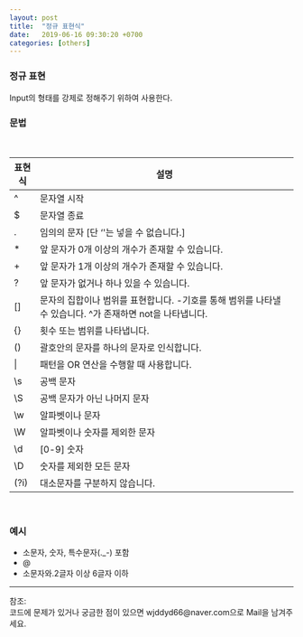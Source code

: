 ```yaml
---
layout: post
title:  "정규 표현식"
date:   2019-06-16 09:30:20 +0700
categories: [others]
---
```


###  정규 표현
Input의 형태를 강제로 정해주기 위하여 사용한다.  

###  문법
<link rel = "stylesheet" href ="/static/css/bootstrap.min.css">
<br>

<table class = "table">
  <thead>
    <tr>
      <th width="30">표현 식</th>
      <th>설명</th>
    </tr>
  </thead>
  <tbody>
    <tr>
      <td>^</td>
      <td>문자열 시작</td>
    </tr>
    <tr>
      <td>$</td>
      <td>문자열 종료</td>
    </tr>
    <tr>
      <td>.</td>
      <td>임의의 문자 [단 ‘'는 넣을 수 없습니다.]</td>
    </tr>
    <tr>
      <td>*</td>
      <td>앞 문자가 0개 이상의 개수가 존재할 수 있습니다.</td>
    </tr>
    <tr>
      <td>+</td>
      <td>앞 문자가 1개 이상의 개수가 존재할 수 있습니다.</td>
    </tr>
    <tr>
      <td>?</td>
      <td>앞 문자가 없거나 하나 있을 수 있습니다.</td>
    </tr>
    <tr>
      <td>[]</td>
      <td>문자의 집합이나 범위를 표현합니다. -기호를 통해 범위를 나타낼 수 있습니다. ^가 존재하면 not을 나타냅니다.</td>
    </tr>
    <tr>
      <td>{}</td>
      <td>횟수 또는 범위를 나타냅니다.</td>
    </tr>
    <tr>
      <td>()</td>
      <td>괄호안의 문자를 하나의 문자로 인식합니다.</td>
    </tr>
    <tr>
      <td>|</td>
      <td>패턴을 OR 연산을 수행할 때 사용합니다.</td>
    </tr>
    <tr>
      <td>\s</td>
      <td>공백 문자</td>
    </tr>
    <tr>
      <td>\S</td>
      <td>공백 문자가 아닌 나머지 문자</td>
    </tr>
    <tr>
      <td>\w</td>
      <td>알파벳이나 문자</td>
    </tr>
    <tr>
      <td>\W</td>
      <td>알파벳이나 숫자를 제외한 문자</td>
    </tr>
    <tr>
      <td>\d</td>
      <td>[0-9] 숫자</td>
    </tr>
    <tr>
      <td>\D</td>
      <td>숫자를 제외한 모든 문자</td>
    </tr>
    <tr>
      <td>(?i)</td>
      <td>대소문자를 구분하지 않습니다.</td>
    </tr>
  </tbody>
</table>
<br>

###  예시
 - 소문자, 숫자, 특수문자(._-) 포함
 - @
 - 소문자와.2글자 이상 6글자 이하 

<hr>
참조: <https://nesoy.github.io/articles/2018-06/Java-RegExp><br>
코드에 문제가 있거나 궁금한 점이 있으면 wjddyd66@naver.com으로  Mail을 남겨주세요.